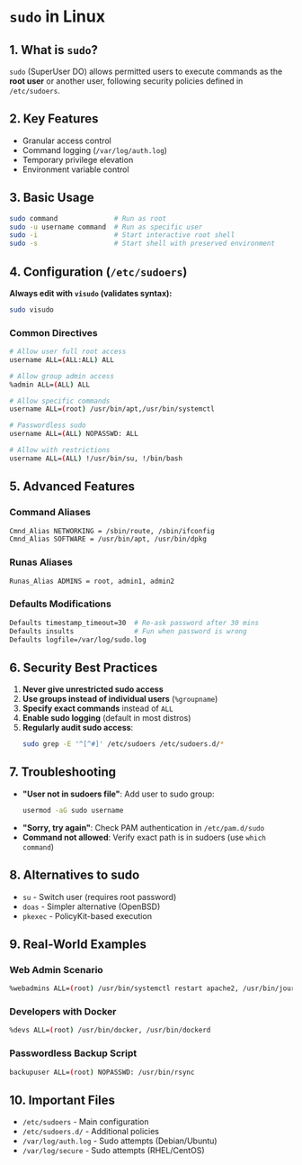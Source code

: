# **`sudo` in Linux**

## **1. What is `sudo`?**
`sudo` (SuperUser DO) allows permitted users to execute commands as the **root user** or another user, following security policies defined in `/etc/sudoers`.

## **2. Key Features**
- Granular access control
- Command logging (`/var/log/auth.log`)
- Temporary privilege elevation
- Environment variable control

## **3. Basic Usage**
```bash
sudo command              # Run as root
sudo -u username command  # Run as specific user
sudo -i                   # Start interactive root shell
sudo -s                   # Start shell with preserved environment
```

## **4. Configuration (`/etc/sudoers`)**
**Always edit with `visudo` (validates syntax):**
```bash
sudo visudo
```

### **Common Directives**
```bash
# Allow user full root access
username ALL=(ALL:ALL) ALL

# Allow group admin access
%admin ALL=(ALL) ALL

# Allow specific commands
username ALL=(root) /usr/bin/apt,/usr/bin/systemctl

# Passwordless sudo
username ALL=(ALL) NOPASSWD: ALL

# Allow with restrictions
username ALL=(ALL) !/usr/bin/su, !/bin/bash
```

## **5. Advanced Features**
### **Command Aliases**
```bash
Cmnd_Alias NETWORKING = /sbin/route, /sbin/ifconfig
Cmnd_Alias SOFTWARE = /usr/bin/apt, /usr/bin/dpkg
```

### **Runas Aliases**
```bash
Runas_Alias ADMINS = root, admin1, admin2
```

### **Defaults Modifications**
```bash
Defaults timestamp_timeout=30  # Re-ask password after 30 mins
Defaults insults               # Fun when password is wrong
Defaults logfile=/var/log/sudo.log
```

## **6. Security Best Practices**
1. **Never give unrestricted sudo access**
2. **Use groups instead of individual users** (`%groupname`)
3. **Specify exact commands** instead of `ALL`
4. **Enable sudo logging** (default in most distros)
5. **Regularly audit sudo access**:
   ```bash
   sudo grep -E '^[^#]' /etc/sudoers /etc/sudoers.d/*
   ```

## **7. Troubleshooting**
- **"User not in sudoers file"**: Add user to sudo group:
  ```bash
  usermod -aG sudo username
  ```
- **"Sorry, try again"**: Check PAM authentication in `/etc/pam.d/sudo`
- **Command not allowed**: Verify exact path is in sudoers (use `which command`)

## **8. Alternatives to sudo**
- `su` - Switch user (requires root password)
- `doas` - Simpler alternative (OpenBSD)
- `pkexec` - PolicyKit-based execution

## **9. Real-World Examples**
### **Web Admin Scenario**
```bash
%webadmins ALL=(root) /usr/bin/systemctl restart apache2, /usr/bin/journalctl -u apache2
```

### **Developers with Docker**
```bash
%devs ALL=(root) /usr/bin/docker, /usr/bin/dockerd
```

### **Passwordless Backup Script**
```bash
backupuser ALL=(root) NOPASSWD: /usr/bin/rsync
```

## **10. Important Files**
- `/etc/sudoers` - Main configuration
- `/etc/sudoers.d/` - Additional policies
- `/var/log/auth.log` - Sudo attempts (Debian/Ubuntu)
- `/var/log/secure` - Sudo attempts (RHEL/CentOS)
